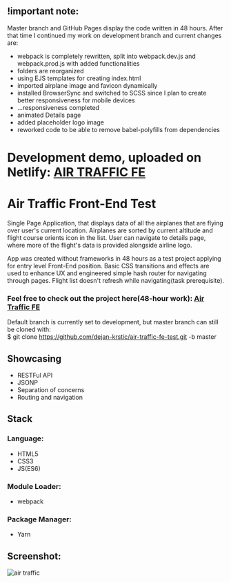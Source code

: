 ## !important note: 
Master branch and GitHub Pages display the code written in 48 hours. After that time I continued my work on development branch and current changes are:
- webpack is completely rewritten, split into webpack.dev.js and webpack.prod.js with added functionalities
- folders are reorganized 
- using EJS templates for creating index.html 
- imported airplane image and favicon dynamically 
- installed BrowserSync and switched to SCSS since I plan to create better responsiveness for mobile devices
- ...responsiveness completed
- animated Details page
- added placeholder logo image
- reworked code to be able to remove babel-polyfills from dependencies

# Development demo, uploaded on Netlify: [AIR TRAFFIC FE](https://air-traffic-fe.netlify.com/#flights)



# Air Traffic Front-End Test


Single Page Application, that displays data of all the airplanes that are flying over user's current location. Airplanes are sorted by current altitude and flight course orients icon in the list. User can navigate to details page, where more of the flight's data is provided alongside airline logo. 
 
App was created without frameworks in 48 hours as a test project applying for entry level Front-End position. Basic CSS transitions and effects are used to enhance UX and engineered simple hash router for navigating through pages. Flight list doesn't refresh while navigating(task prerequisite). 


### Feel free to check out the project here(48-hour work):  [<b>Air Traffic FE</b>](https://dejan-krstic.github.io/air-traffic-fe-test/)

Default branch is currently set to development, but master branch can still be cloned with: <br />
$ git clone https://github.com/dejan-krstic/air-traffic-fe-test.git -b master




## Showcasing
- RESTFul API
- JSONP
- Separation of concerns
- Routing and navigation

## Stack
### Language: 
- HTML5 
- CSS3
- JS(ES6) 
### Module Loader: 
- webpack
### Package Manager: 
- Yarn
## Screenshot:
![air traffic](https://user-images.githubusercontent.com/36072848/39974245-a15b582e-5727-11e8-9872-33483442e18a.PNG)



